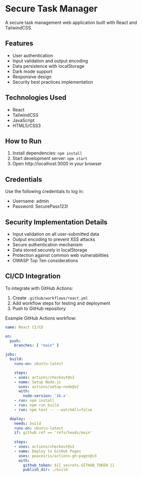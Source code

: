 # Secure Task Manager

A secure task management web application built with React and TailwindCSS.

## Features

- User authentication
- Input validation and output encoding
- Data persistence with localStorage
- Dark mode support
- Responsive design
- Security best practices implementation

## Technologies Used

- React
- TailwindCSS
- JavaScript
- HTML5/CSS3

## How to Run

1. Install dependencies: `npm install`
2. Start development server: `npm start`
3. Open http://localhost:3000 in your browser

## Credentials

Use the following credentials to log in:
- Username: admin
- Password: SecurePass123!

## Security Implementation Details

- Input validation on all user-submitted data
- Output encoding to prevent XSS attacks
- Secure authentication mechanism
- Data stored securely in localStorage
- Protection against common web vulnerabilities
- OWASP Top Ten considerations

## CI/CD Integration

To integrate with GitHub Actions:

1. Create `.github/workflows/react.yml`
2. Add workflow steps for testing and deployment
3. Push to GitHub repository

Example GitHub Actions workflow:

```yaml
name: React CI/CD

on:
  push:
    branches: [ "main" ]

jobs:
  build:
    runs-on: ubuntu-latest

    steps:
    - uses: actions/checkout@v2
    - name: Setup Node.js
      uses: actions/setup-node@v2
      with:
        node-version: '16.x'
    - run: npm install
    - run: npm run build
    - run: npm test -- --watchAll=false

  deploy:
    needs: build
    runs-on: ubuntu-latest
    if: github.ref == 'refs/heads/main'
    
    steps:
    - uses: actions/checkout@v2
    - name: Deploy to GitHub Pages
      uses: peaceiris/actions-gh-pages@v3
      with:
        github_token: ${{ secrets.GITHUB_TOKEN }}
        publish_dir: ./build
